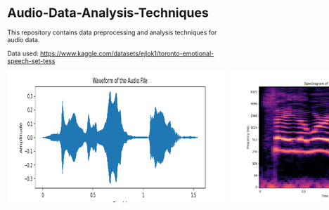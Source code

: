 # Audio-Data-Analysis-Techniques

This repository contains data preprocessing and analysis techniques for audio data.

Data used: https://www.kaggle.com/datasets/ejlok1/toronto-emotional-speech-set-tess

<div style="display: flex; gap: 10px;">
  <img src='Waveform.png' width="500">
  <img src='Spectrogram.png' width="500">
  <img src='Chromogram.png' width="500">
  <img src='Amplitude_by_time.png' width="500">
  <img src='MFCC.png' width="500">
  <img src='Fast_Fourier_Transform - Power Spectrum.png' width="500">
</div>
